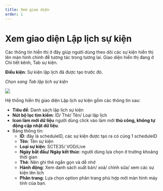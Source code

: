 ```yaml
---
title: Xem giao diện
order: 1
---
```


# Xem giao diện Lập lịch sự kiện
Các thông tin hiển thị ở đây giúp người dùng theo dõi các sự kiện hiển thị lên màn hình chính để tương tác trong tương lai. Giao diện hiển thị đang ở Chi tiết kênh, Tab sự kiện.

**Điều kiện**: Sự kiện lập lịch đã được tạo trước đó.

*Chọn sang Tab lập lịch sự kiện*

![](../../images/UI_Schedule.png)

Hệ thống hiển thị giao diện Lập lịch sự kiện gồm các thông tin sau:

* **Tiêu đề**: Danh sách lập lịch sự kiện
* **Nút bộ lọc tìm kiếm**: ID/ Thẻ/ Tên/ Loại lập lịch
* **Icon làm mới dữ liệu** người dùng click vào làm mới **thủ công, không tự động cập nhật dữ liệu**.
* Bảng thông tin:
   * **ID**: đây là scheduleID, các sự kiện được tạo ra có cùng 1 scheduleID
   * **Tên**: Tên sự kiện
   * **Loại sự kiện**: SCTE35/ VOD/Live
   * **Ngày bắt đầu/ Ngày kết thúc**: người dùng lựa chọn ở trường khoảng thời gian
   * **Thẻ**: Nên ghi thẻ ngắn gọn và dễ nhớ
   * **Hành động**: Xem danh sách xuất bản/ xoá/ chỉnh sửa/ xem các sự kiện lên lịch
   * **Phân trang**: Lựa chọn option phân trang phù hợp mới màn hình máy tính của bạn.
